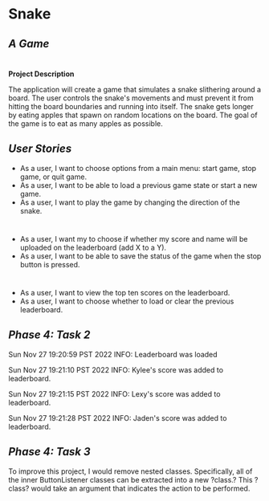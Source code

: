 # Snake

## *A Game*
#
**Project Description**

The application will create a game that simulates a snake slithering around a board. The user controls the snake's movements and must prevent it from hitting the board boundaries and running into itself. The snake gets longer by eating apples that spawn on random locations on the board. The goal of the game is to eat as many apples as possible.

## *User Stories*

- As a user, I want to choose options from a main menu: start game, stop game, or quit game.
- As a user, I want to be able to load a previous game state or start a new game.
- As a user, I want to play the game by changing the direction of the snake.
#
- As a user, I want my to choose if whether my score and name will be uploaded on the leaderboard (add X to a Y).
- As a user, I want to be able to save the status of the game when the stop button is pressed.

#
- As a user, I want to view the top ten scores on the leaderboard.
- As a user, I want to choose whether to load or clear the previous leaderboard.

## *Phase 4: Task 2*
Sun Nov 27 19:20:59 PST 2022
INFO: Leaderboard was loaded


Sun Nov 27 19:21:10 PST 2022
INFO: Kylee's score was added to leaderboard.


Sun Nov 27 19:21:15 PST 2022
INFO: Lexy's score was added to leaderboard.


Sun Nov 27 19:21:28 PST 2022
INFO: Jaden's score was added to leaderboard.

## *Phase 4: Task 3*
To improve this project, I would remove nested classes. Specifically, all of the inner ButtonListener classes can be 
extracted into a new ?class.? This ?class? would take an argument that indicates the action to be performed.